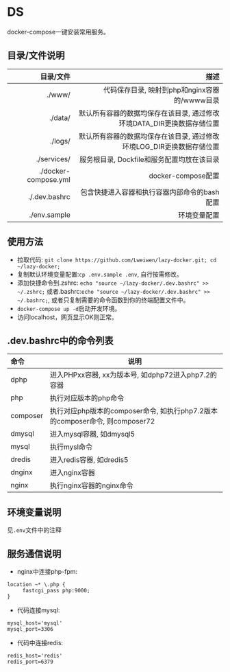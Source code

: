 # DS
docker-compose一键安装常用服务。


## 目录/文件说明

|目录/文件|描述|
|--:|--:|
|./www/|代码保存目录, 映射到php和nginx容器的/wwww目录|
|./data/|默认所有容器的数据均保存在该目录, 通过修改环境DATA_DIR更换数据存储位置|
|./logs/|默认所有容器的数据均保存在该目录, 通过修改环境LOG_DIR更换数据存储位置|
|./services/|服务根目录, Dockfile和服务配置均放在该目录|
|./docker-compose.yml|docker-compose配置|
|./.dev.bashrc|包含快捷进入容器和执行容器内部命令的bash配置|
|./env.sample|环境变量配置|

## 使用方法

- 拉取代码: `git clone https://github.com/Lweiwen/lazy-docker.git; cd ~/lazy-docker;`
- 复制默认环境变量配置:`cp .env.sample .env`, 自行按需修改。
- 添加快捷命令到.zshrc:  `echo "source ~/lazy-docker/.dev.bashrc" >> ~/.zshrc;` 或者.bashrc:`echo "source ~/lazy-docker/.dev.bashrc" >> ~/.bashrc;`, 或者只复制需要的命令函数到你的终端配置文件中。
- `docker-compose up -d`启动开发环境。
- 访问localhost，网页显示OK则正常。


## .dev.bashrc中的命令列表
|命令|说明|
|:--|--|
|dphp|进入PHPxx容器, xx为版本号, 如dphp72进入php7.2的容器|
|php|执行对应版本的php命令|
|composer|执行对应php版本的composer命令, 如执行php7.2版本的composer命令, 则composer72|
|dmysql|进入mysql容器, 如dmysql5|
|mysql|执行mysl命令|
|dredis|进入redis容器, 如dredis5|
|dnginx|进入nginx容器|
|nginx|执行nginx容器的nginx命令|

## 环境变量说明

见`.env`文件中的注释

## 服务通信说明

- nginx中连接php-fpm:
```
location ~* \.php {
     fastcgi_pass php:9000;
}

```

- 代码连接mysql:
```
mysql_host='mysql'
mysql_port=3306
```

- 代码中连接redis:
```
redis_host='redis'
redis_port=6379
```
